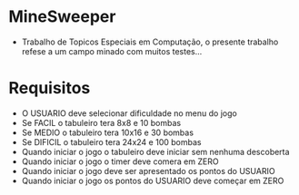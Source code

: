 # MineSweeper
- Trabalho de Topicos Especiais em Computação, o presente trabalho refese a um campo minado com muitos testes...

# Requisitos
* O USUARIO deve selecionar dificuldade no menu do jogo
* Se FACIL o tabuleiro tera 8x8 e 10 bombas
* Se MEDIO o tabuleiro tera 10x16 e 30 bombas
* Se DIFICIL o tabuleiro tera 24x24 e 100 bombas
* Quando iniciar o jogo o tabuleiro deve iniciar sem nenhuma descoberta
* Quando iniciar o jogo o timer deve comera em ZERO
* Quando iniciar o jogo deve ser apresentado os pontos do USUARIO
* Quando iniciar o jogo os pontos do USUARIO deve começar em ZERO